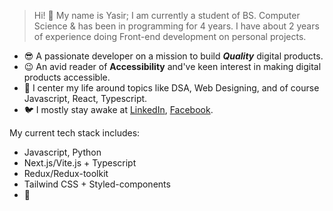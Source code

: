 > Hi! 👋 My name is Yasir; I am currently a student of BS. Computer Science &  has been in programming for 4 years. I have about 2 years of experience doing Front-end development on personal projects.

- 😎 A passionate developer on a mission to build ***Quality*** digital products.
- 😉 An avid reader of **Accessibility** and've keen interest in making digital products accessible.
- 🍃 I center my life around topics like DSA, Web Designing, and of course Javascript, React, Typescript.
- 🐦 I mostly stay awake at [LinkedIn](https://www.linkedin.com/in/khanzada22/), [Facebook](https://www.facebook.com/YasirKhanzada22/).

My current tech stack includes:

- Javascript, Python
- Next.js/Vite.js + Typescript
- Redux/Redux-toolkit
- Tailwind CSS + Styled-components
- 🌝

